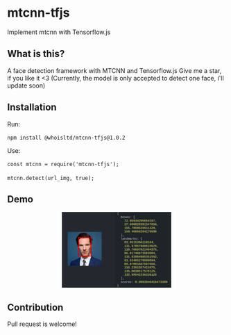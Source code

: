 # mtcnn-tfjs
Implement mtcnn with Tensorflow.js
## What is this?

A face detection framework with MTCNN and Tensorflow.js
Give me a star, if you like it <3
(Currently, the model is only accepted to detect one face, i'll update soon)

## Installation

Run:
```
npm install @whoisltd/mtcnn-tfjs@1.0.2
```

Use:
 ```
const mtcnn = require('mtcnn-tfjs');

mtcnn.detect(url_img, true);
```

## Demo

<p align="center"><img src="https://raw.githubusercontent.com/whoisltd/mtcnn-tfjs/master/images/result.png" width="50%" height="50%"></p>

## Contribution
Pull request is welcome!
